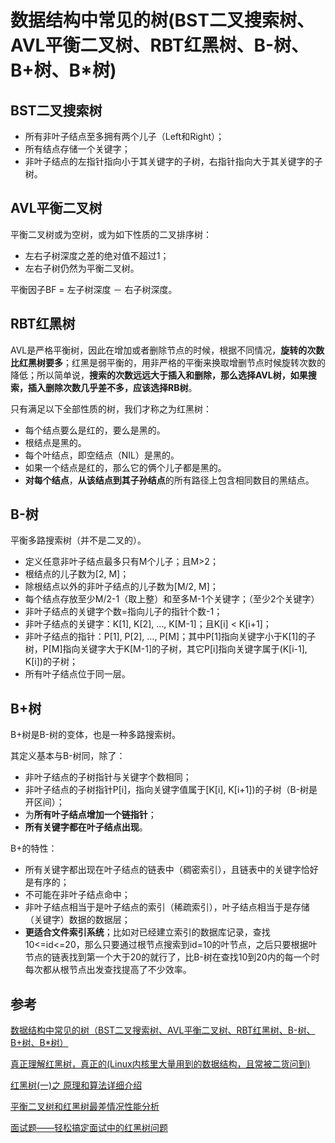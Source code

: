 # 数据结构中常见的树(BST二叉搜索树、AVL平衡二叉树、RBT红黑树、B-树、B+树、B\*树)

## BST二叉搜索树

* 所有非叶子结点至多拥有两个儿子（Left和Right）；
* 所有结点存储一个关键字；
* 非叶子结点的左指针指向小于其关键字的子树，右指针指向大于其关键字的子树。

## AVL平衡二叉树

平衡二叉树或为空树，或为如下性质的二叉排序树：

* 左右子树深度之差的绝对值不超过1；
* 左右子树仍然为平衡二叉树。

平衡因子BF = 左子树深度 － 右子树深度。

## RBT红黑树

AVL是严格平衡树，因此在增加或者删除节点的时候，根据不同情况，**旋转的次数比红黑树要多**；红黑是弱平衡的，用非严格的平衡来换取增删节点时候旋转次数的降低；所以简单说，**搜索的次数远远大于插入和删除，那么选择AVL树，如果搜索，插入删除次数几乎差不多，应该选择RB树**。

只有满足以下全部性质的树，我们才称之为红黑树：

* 每个结点要么是红的，要么是黑的。
* 根结点是黑的。
* 每个叶结点，即空结点（NIL）是黑的。
* 如果一个结点是红的，那么它的俩个儿子都是黑的。
* **对每个结点**，**从该结点到其子孙结点**的所有路径上包含相同数目的黑结点。

## B-树

平衡多路搜索树（并不是二叉的）。

* 定义任意非叶子结点最多只有M个儿子；且M>2；
* 根结点的儿子数为\[2, M\]；
* 除根结点以外的非叶子结点的儿子数为\[M/2, M\]；
* 每个结点存放至少M/2-1（取上整）和至多M-1个关键字；（至少2个关键字）
* 非叶子结点的关键字个数=指向儿子的指针个数-1；
* 非叶子结点的关键字：K\[1\], K\[2\], …, K\[M-1\]；且K\[i\] < K\[i+1\]；
* 非叶子结点的指针：P\[1\], P\[2\], …, P\[M\]；其中P\[1\]指向关键字小于K\[1\]的子树，P\[M\]指向关键字大于K\[M-1\]的子树，其它P\[i\]指向关键字属于(K\[i-1\], K\[i\])的子树；
* 所有叶子结点位于同一层。

## B+树

B+树是B-树的变体，也是一种多路搜索树。

其定义基本与B-树同，除了：

* 非叶子结点的子树指针与关键字个数相同；
* 非叶子结点的子树指针P\[i\]，指向关键字值属于\[K\[i\], K\[i+1\])的子树（B-树是开区间）；
* 为**所有叶子结点增加一个链指针**；
* **所有关键字都在叶子结点出现**。

B+的特性：

* 所有关键字都出现在叶子结点的链表中（稠密索引），且链表中的关键字恰好是有序的；
* 不可能在非叶子结点命中；
* 非叶子结点相当于是叶子结点的索引（稀疏索引），叶子结点相当于是存储（关键字）数据的数据层；
* **更适合文件索引系统**；比如对已经建立索引的数据库记录，查找10<=id<=20，那么只要通过根节点搜索到id=10的叶节点，之后只要根据叶节点的链表找到第一个大于20的就行了，比B-树在查找10到20内的每一个时每次都从根节点出发查找提高了不少效率。

## 参考

[数据结构中常见的树（BST二叉搜索树、AVL平衡二叉树、RBT红黑树、B-树、B+树、B\*树）](https://blog.csdn.net/sup_heaven/article/details/39313731)

[真正理解红黑树，真正的(Linux内核里大量用到的数据结构，且常被二货问到)](https://blog.csdn.net/dog250/article/details/46665743)

[红黑树(一)之 原理和算法详细介绍](http://www.cnblogs.com/skywang12345/p/3245399.html)

[平衡二叉树和红黑树最差情况性能分析](https://blog.csdn.net/yuhk231/article/details/51218244)

[面试题——轻松搞定面试中的红黑树问题](https://www.cnblogs.com/wuchanming/p/4444961.html)
